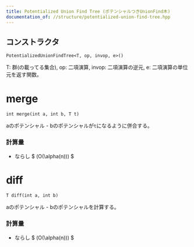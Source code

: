 ```yaml
---
title: Potentialized Union Find Tree (ポテンシャルつきUnionFind木)
documentation_of: //structure/potentialized-union-find-tree.hpp
---
```



## コンストラクタ

```
PotentializedUnionFindTree<T, op, invop, e>()
```
T: 群(の載ってる集合), op: 二項演算, invop: 二項演算の逆元, e: 二項演算の単位元を返す関数。

# merge

```
int merge(int a, int b, T t)
```
aのポテンシャル - bのポテンシャルが`t`になるように併合する。

### 計算量
- ならし $ (O(\alpha(n))) $

# diff 

```
T diff(int a, int b)
```
aのポテンシャル - bのポテンシャルを計算する。


### 計算量
- ならし $ (O(\alpha(n))) $

